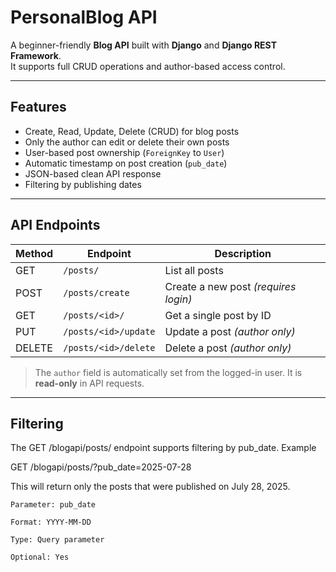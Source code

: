 # PersonalBlog API

A beginner-friendly **Blog API** built with **Django** and **Django REST Framework**.  
It supports full CRUD operations and author-based access control.

---

## Features

- Create, Read, Update, Delete (CRUD) for blog posts
- Only the author can edit or delete their own posts
- User-based post ownership (`ForeignKey` to `User`)
- Automatic timestamp on post creation (`pub_date`)
- JSON-based clean API response
- Filtering by publishing dates

---

## API Endpoints

| Method | Endpoint | Description |
|--------|----------|-------------|
| GET    | `/posts/` | List all posts |
| POST   | `/posts/create` | Create a new post *(requires login)* |
| GET    | `/posts/<id>/` | Get a single post by ID |
| PUT    | `/posts/<id>/update` | Update a post *(author only)* |
| DELETE | `/posts/<id>/delete` | Delete a post *(author only)* |

> The `author` field is automatically set from the logged-in user. It is **read-only** in API requests.

---

## Filtering

The GET /blogapi/posts/ endpoint supports filtering by pub_date.
Example

GET /blogapi/posts/?pub_date=2025-07-28

This will return only the posts that were published on July 28, 2025.

    Parameter: pub_date

    Format: YYYY-MM-DD

    Type: Query parameter

    Optional: Yes
